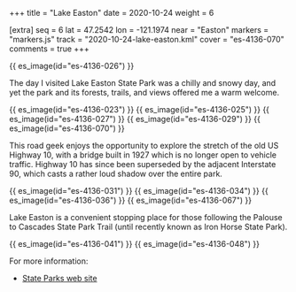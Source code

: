 +++
title = "Lake Easton"
date = 2020-10-24
weight = 6

[extra]
seq = 6
lat = 47.2542
lon = -121.1974
near = "Easton"
markers = "markers.js"
track = "2020-10-24-lake-easton.kml"
cover = "es-4136-070"
comments = true
+++

{{ es_image(id="es-4136-026") }}

The day I visited Lake Easton State Park was a chilly and snowy day, and yet the park and its forests, trails, and views offered me a warm welcome.

<!-- more -->

{{ es_image(id="es-4136-023") }}
{{ es_image(id="es-4136-025") }}
{{ es_image(id="es-4136-027") }}
{{ es_image(id="es-4136-029") }}
{{ es_image(id="es-4136-070") }}

This road geek enjoys the opportunity to explore the stretch of the old US Highway 10, with a bridge built in 1927 which is no longer open to vehicle traffic. Highway 10 has since been superseded by the adjacent Interstate 90, which casts a rather loud shadow over the entire park.

{{ es_image(id="es-4136-031") }}
{{ es_image(id="es-4136-034") }}
{{ es_image(id="es-4136-036") }}
{{ es_image(id="es-4136-067") }}

Lake Easton is a convenient stopping place for those following the Palouse to Cascades State Park Trail (until recently known as Iron Horse State Park).

{{ es_image(id="es-4136-041") }}
{{ es_image(id="es-4136-048") }}

For more information:

* [State Parks web site](https://parks.state.wa.us/532/Lake-Easton)
